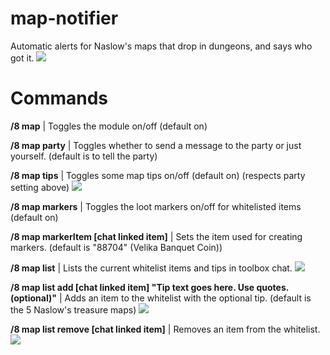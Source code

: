 # map-notifier

Automatic alerts for Naslow's maps that drop in dungeons, and says who got it.
![](https://i.imgur.com/a6XxIQU.png)

# Commands

**/8 map** | Toggles the module on/off (default on)

**/8 map party** | Toggles whether to send a message to the party or just yourself. (default is to tell the party)

**/8 map tips** | Toggles some map tips on/off (default on) (respects party setting above)
![](https://i.imgur.com/iq8WgYS.png)

**/8 map markers** | Toggles the loot markers on/off for whitelisted items (default on)

**/8 map markerItem [chat linked item]** | Sets the item used for creating markers. (default is "88704" (Velika Banquet Coin))

**/8 map list** | Lists the current whitelist items and tips in toolbox chat.
![](https://i.imgur.com/uzc6Hxr.png)

**/8 map list add [chat linked item] "Tip text goes here. Use quotes. (optional)"** | Adds an item to the whitelist with the optional tip. (default is the 5 Naslow's treasure maps)
![](https://i.imgur.com/wLP3ik9.png)

**/8 map list remove [chat linked item]** | Removes an item from the whitelist.
![](https://i.imgur.com/QE4U4F2.png)

